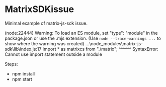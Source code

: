 # MatrixSDKissue

Minimal example of matrix-js-sdk issue.

(node:22444) Warning: To load an ES module, set "type": "module" in the package.json or use the .mjs extension.
(Use `node --trace-warnings ...` to show where the warning was created)
...\node_modules\matrix-js-sdk\lib\index.js:17
import * as matrixcs from "./matrix";
^^^^^^
SyntaxError: Cannot use import statement outside a module

Steps:
- npm install
- npm start
